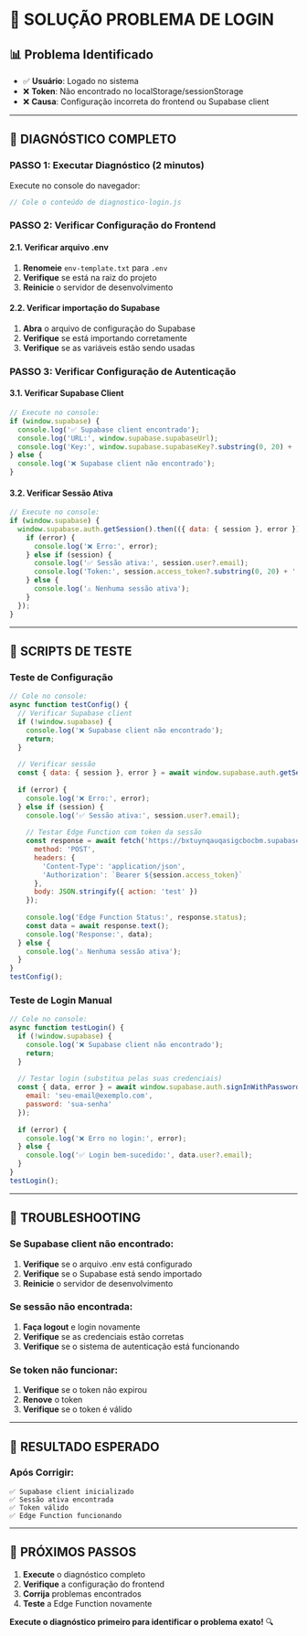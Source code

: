 # 🔐 SOLUÇÃO PROBLEMA DE LOGIN

## 📊 Problema Identificado
- ✅ **Usuário**: Logado no sistema
- ❌ **Token**: Não encontrado no localStorage/sessionStorage
- ❌ **Causa**: Configuração incorreta do frontend ou Supabase client

---

## 🔧 DIAGNÓSTICO COMPLETO

### **PASSO 1: Executar Diagnóstico (2 minutos)**

Execute no console do navegador:
```javascript
// Cole o conteúdo de diagnostico-login.js
```

### **PASSO 2: Verificar Configuração do Frontend**

#### **2.1. Verificar arquivo .env**
1. **Renomeie** `env-template.txt` para `.env`
2. **Verifique** se está na raiz do projeto
3. **Reinicie** o servidor de desenvolvimento

#### **2.2. Verificar importação do Supabase**
1. **Abra** o arquivo de configuração do Supabase
2. **Verifique** se está importando corretamente
3. **Verifique** se as variáveis estão sendo usadas

### **PASSO 3: Verificar Configuração de Autenticação**

#### **3.1. Verificar Supabase Client**
```javascript
// Execute no console:
if (window.supabase) {
  console.log('✅ Supabase client encontrado');
  console.log('URL:', window.supabase.supabaseUrl);
  console.log('Key:', window.supabase.supabaseKey?.substring(0, 20) + '...');
} else {
  console.log('❌ Supabase client não encontrado');
}
```

#### **3.2. Verificar Sessão Ativa**
```javascript
// Execute no console:
if (window.supabase) {
  window.supabase.auth.getSession().then(({ data: { session }, error }) => {
    if (error) {
      console.log('❌ Erro:', error);
    } else if (session) {
      console.log('✅ Sessão ativa:', session.user?.email);
      console.log('Token:', session.access_token?.substring(0, 20) + '...');
    } else {
      console.log('⚠️ Nenhuma sessão ativa');
    }
  });
}
```

---

## 🧪 SCRIPTS DE TESTE

### **Teste de Configuração**
```javascript
// Cole no console:
async function testConfig() {
  // Verificar Supabase client
  if (!window.supabase) {
    console.log('❌ Supabase client não encontrado');
    return;
  }
  
  // Verificar sessão
  const { data: { session }, error } = await window.supabase.auth.getSession();
  
  if (error) {
    console.log('❌ Erro:', error);
  } else if (session) {
    console.log('✅ Sessão ativa:', session.user?.email);
    
    // Testar Edge Function com token da sessão
    const response = await fetch('https://bxtuynqauqasigcbocbm.supabase.co/functions/v1/whatsapp-connect', {
      method: 'POST',
      headers: {
        'Content-Type': 'application/json',
        'Authorization': `Bearer ${session.access_token}`
      },
      body: JSON.stringify({ action: 'test' })
    });
    
    console.log('Edge Function Status:', response.status);
    const data = await response.text();
    console.log('Response:', data);
  } else {
    console.log('⚠️ Nenhuma sessão ativa');
  }
}
testConfig();
```

### **Teste de Login Manual**
```javascript
// Cole no console:
async function testLogin() {
  if (!window.supabase) {
    console.log('❌ Supabase client não encontrado');
    return;
  }
  
  // Testar login (substitua pelas suas credenciais)
  const { data, error } = await window.supabase.auth.signInWithPassword({
    email: 'seu-email@exemplo.com',
    password: 'sua-senha'
  });
  
  if (error) {
    console.log('❌ Erro no login:', error);
  } else {
    console.log('✅ Login bem-sucedido:', data.user?.email);
  }
}
testLogin();
```

---

## 🔧 TROUBLESHOOTING

### **Se Supabase client não encontrado:**
1. **Verifique** se o arquivo .env está configurado
2. **Verifique** se o Supabase está sendo importado
3. **Reinicie** o servidor de desenvolvimento

### **Se sessão não encontrada:**
1. **Faça logout** e login novamente
2. **Verifique** se as credenciais estão corretas
3. **Verifique** se o sistema de autenticação está funcionando

### **Se token não funcionar:**
1. **Verifique** se o token não expirou
2. **Renove** o token
3. **Verifique** se o token é válido

---

## 🎯 RESULTADO ESPERADO

### **Após Corrigir:**
```
✅ Supabase client inicializado
✅ Sessão ativa encontrada
✅ Token válido
✅ Edge Function funcionando
```

---

## 🚀 PRÓXIMOS PASSOS

1. **Execute** o diagnóstico completo
2. **Verifique** a configuração do frontend
3. **Corrija** problemas encontrados
4. **Teste** a Edge Function novamente

**Execute o diagnóstico primeiro para identificar o problema exato!** 🔍
